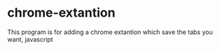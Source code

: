 # chrome-extantion
This program is for adding a chrome extantion which save the tabs you want,
javascript
